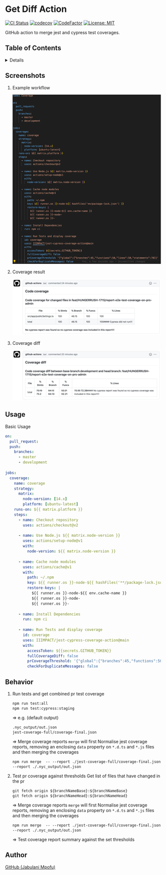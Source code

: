 # Get Diff Action

[![CI Status](https://github.com/technote-space/get-diff-action/workflows/CI/badge.svg)](https://github.com/technote-space/get-diff-action/actions)
[![codecov](https://codecov.io/gh/technote-space/get-diff-action/branch/master/graph/badge.svg)](https://codecov.io/gh/technote-space/get-diff-action)
[![CodeFactor](https://www.codefactor.io/repository/github/technote-space/get-diff-action/badge)](https://www.codefactor.io/repository/github/technote-space/get-diff-action)
[![License: MIT](https://img.shields.io/badge/License-MIT-blue.svg)](https://github.com/technote-space/get-diff-action/blob/master/LICENSE)

GitHub action to merge jest and cypress test coverages.

## Table of Contents

<!-- START doctoc generated TOC please keep comment here to allow auto update -->
<!-- DON'T EDIT THIS SECTION, INSTEAD RE-RUN doctoc TO UPDATE -->
<details>
<summary>Details</summary>

- [Screenshots](#screenshots)
- [Usage](#usage)
  - [Example of matching files](#example-of-matching-files)
  - [Examples of non-matching files](#examples-of-non-matching-files)
  - [Examples of env](#examples-of-env)
- [Behavior](#behavior)
- [Outputs](#outputs)
- [Action event details](#action-event-details)
  - [Target events](#target-events)
- [Addition](#addition)
  - [FROM, TO](#from-to)
  - [Check only the latest commit differences in a draft Pull Request](#check-only-the-latest-commit-differences-in-a-draft-pull-request)
- [Author](#author)

</details>
<!-- END doctoc generated TOC please keep comment here to allow auto update -->

## Screenshots
1. Example workflow

   ![Example workflow](workflow.png)
2. Coverage result

   ![Coverage result](result1.png)
3. Coverage diff

   ![Coverage diff](result.png)

## Usage
Basic Usage
```yaml
on:
  pull_request:
  push:
    branches:
      - master
      - development

jobs:
  coverage:
    name: coverage
    strategy:
      matrix:
        node-version: [14.x]
        platform: [ubuntu-latest]
    runs-on: ${{ matrix.platform }}
    steps:
      - name: Checkout repository
        uses: actions/checkout@v2

      - name: Use Node.js ${{ matrix.node-version }}
        uses: actions/setup-node@v1
        with:
          node-version: ${{ matrix.node-version }}

      - name: Cache node modules
        uses: actions/cache@v1
        with:
          path: ~/.npm
          key: ${{ runner.os }}-node-${{ hashFiles('**/package-lock.json') }}
          restore-keys: |
            ${{ runner.os }}-node-${{ env.cache-name }}
            ${{ runner.os }}-node-
            ${{ runner.os }}-

      - name: Install Dependencies
        run: npm ci

      - name: Run Tests and display coverage
        id: coverage
        uses: IIIMPACT/jest-cypress-coverage-action@main
        with:
          accessToken: ${{secrets.GITHUB_TOKEN}}
          fullCoverageDiff: false
          prCoverageThreshold: '{"global":{"branches":45,"functions":50,"lines":50,"statements":70}}'
          checkForDuplicateMessages: false
```

## Behavior
1. Run tests and get combined pr test coverage

   ```run shell scripts
   npm run test:all
   npm run test:cypress:staging
   ```
   =>
   e.g. (default output)
   ```file system
   .nyc_output/out.json
   jest-coverage-full/coverage-final.json
   ```
   =>
   Merge coverage reports
   `merge` will first Normalise jest coverage reports, removing an enclosing `data` property on `*.d.ts` and `*.js` files and then merging the coverages
   ```run shell script to merge coverages
   npm run merge  -- --report ./jest-coverage-full/coverage-final.json --report ./.nyc_output/out.json
   ```
   
3. Test pr coverage against thresholds
   Get list of files that have changed in the pr
   ```fetch the base branch and the head branch and get an array of their diff
   git fetch origin ${branchNameBase}:${branchNameBase}
   git fetch origin ${branchNameHead}:${branchNameHead}
   ```
   =>
   Merge coverage reports
   `merge` will first Normalise jest coverage reports, removing an enclosing `data` property on `*.d.ts` and `*.js` files and then merging the coverages
   ```run shell script to merge coverages
   npm run merge  -- --report ./jest-coverage-full/coverage-final.json --report ./.nyc_output/out.json
   ```
   =>
   Test coverage report summary against the set thresholds

## Author
[GitHub (Jabulani Mpofu)](https://github.com/jabulani404)
